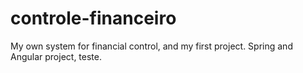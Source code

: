 # controle-financeiro
My own system for financial control,  and my first project.
Spring and Angular project, teste.
